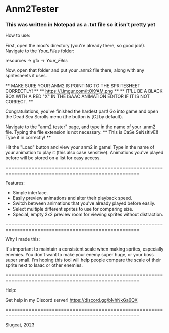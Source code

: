 # Anm2Tester

### This was written in Notepad as a .txt file so it isn't pretty yet
 
How to use:

First, open the mod's directory (you're already there, so good job!). Navigate to the _Your_Files_ folder:

resources -> gfx -> _Your_Files_

Now, open that folder and put your .anm2 file there, along with any spritesheets it uses.

** MAKE SURE YOUR ANM2 IS POINTING TO THE SPRITESHEET CORRECTLY! **
** https://i.imgur.com/itOKfAM.png **
** IT'LL BE A BLACK BOX WITH A RED "X" IN THE ISAAC ANIMATION EDITOR IF IT IS NOT CORRECT. **

Congratulations, you've finished the hardest part! Go into game and open the Dead Sea Scrolls menu (the button is [C] by default).

Navigate to the "anm2 tester" page, and type in the name of your .anm2 file. Typing the file extension is not necessary.
** This is CaSe SeNsItIvE!! Type it in correctly! **

Hit the "Load" button and view your anm2 in game! Type in the name of your animation to play it (this also case sensitive). Animations you've played before will be stored on a list for easy access.

====================================================================================================

Features:

- Simple interface.
- Easily preview animations and alter their playback speed.
- Switch between animations that you've already played before easily.
- Select multiple different sprites to use for comparing size.
- Special, empty 2x2 preview room for viewing sprites without distraction.

====================================================================================================

Why I made this:

It's important to maintain a consistent scale when making sprites, especially enemies. You don't want to make your enemy super huge, or your boss super small.
I'm hoping this tool will help people compare the scale of their sprite next to Isaac or other enemies.

====================================================================================================

Help:

Get help in my Discord server!
https://discord.gg/bNhNkGa6QX

====================================================================================================

Slugcat, 2023